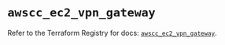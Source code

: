 # `awscc_ec2_vpn_gateway`

Refer to the Terraform Registry for docs: [`awscc_ec2_vpn_gateway`](https://registry.terraform.io/providers/hashicorp/awscc/0.70.0/docs/resources/ec2_vpn_gateway).
